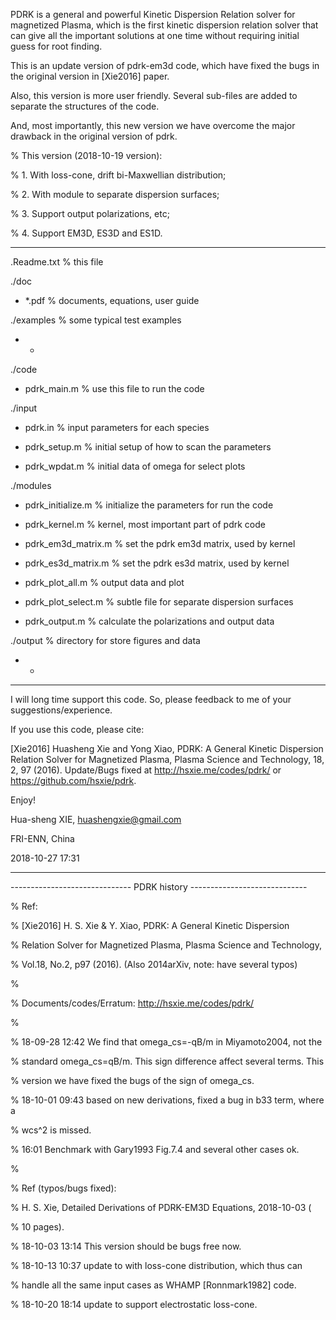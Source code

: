 PDRK is a general and powerful Kinetic Dispersion Relation solver for 
magnetized Plasma, which is the first kinetic dispersion relation solver 
that can give all the important solutions at one time without requiring
initial guess for root finding.

This is an update version of pdrk-em3d code, which have fixed the bugs in 
the original version in [Xie2016] paper.

Also, this version is more user friendly. Several sub-files are added to 
separate the structures of the code.

And, most importantly, this new version we have overcome the major drawback
in the original version of pdrk.

% This version (2018-10-19 version): 

%  1. With loss-cone, drift bi-Maxwellian distribution;

%  2. With module to separate dispersion surfaces;

%  3. Support output polarizations, etc;

%  4. Support EM3D, ES3D and ES1D.

-------------------------------------------------------------------------

.Readme.txt            % this file

./doc

 - *.pdf               % documents, equations, user guide


./examples             % some typical test examples

 - * 


./code

 - pdrk_main.m         % use this file to run the code


 ./input
 
  - pdrk.in             % input parameters for each species
  
  - pdrk_setup.m        % initial setup of how to scan the parameters
  
  - pdrk_wpdat.m        % initial data of omega for select plots


 ./modules
 
  - pdrk_initialize.m   % initialize the parameters for run the code
  
  - pdrk_kernel.m       % kernel, most important part of pdrk code
  
  - pdrk_em3d_matrix.m   % set the pdrk em3d matrix, used by kernel
  
  - pdrk_es3d_matrix.m   % set the pdrk es3d matrix, used by kernel
  
  - pdrk_plot_all.m     % output data and plot
  
  - pdrk_plot_select.m  % subtle file for separate dispersion surfaces
  
  - pdrk_output.m       % calculate the polarizations and output data
  

 ./output               % directory for store figures and data
 
  - * 


-------------------------------------------------------------------------

I will long time support this code. So, please feedback to me of your
suggestions/experience.

If you use this code, please cite:

[Xie2016] Huasheng Xie and Yong Xiao, PDRK: A General Kinetic Dispersion 
Relation Solver for Magnetized Plasma, Plasma Science and Technology, 18, 
2, 97 (2016). Update/Bugs fixed at http://hsxie.me/codes/pdrk/ or 
https://github.com/hsxie/pdrk.

Enjoy!

Hua-sheng XIE, huashengxie@gmail.com

FRI-ENN, China

2018-10-27 17:31


-------------------------------------------------------------------------

------------------------------ PDRK history -----------------------------

% Ref:

%  [Xie2016] H. S. Xie & Y. Xiao, PDRK: A General Kinetic Dispersion

%    Relation Solver for Magnetized Plasma, Plasma Science and Technology,

%    Vol.18, No.2, p97 (2016). (Also 2014arXiv, note: have several typos)

%

% Documents/codes/Erratum: http://hsxie.me/codes/pdrk/

%

% 18-09-28 12:42 We find that omega_cs=-qB/m in Miyamoto2004, not the

% standard omega_cs=qB/m. This sign difference affect several terms. This

% version we have fixed the bugs of the sign of omega_cs.

% 18-10-01 09:43 based on new derivations, fixed a bug in b33 term, where a

% wcs^2 is missed.

% 16:01 Benchmark with Gary1993 Fig.7.4 and several other cases ok.

%

% Ref (typos/bugs fixed):

%  H. S. Xie, Detailed Derivations of PDRK-EM3D Equations, 2018-10-03 (

%  10 pages).


% 18-10-03 13:14 This version should be bugs free now.

% 18-10-13 10:37 update to with loss-cone distribution, which thus can

% handle all the same input cases as WHAMP [Ronnmark1982] code.

% 18-10-20 18:14 update to support electrostatic loss-cone.

